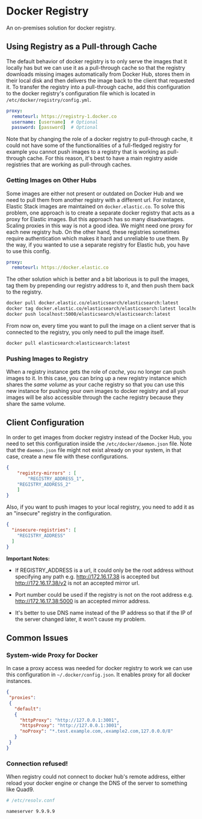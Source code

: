 # Docker Registry

An on-premises solution for docker registry.

## Using Registry as a Pull-through Cache

The default behavior of docker registry is to only serve the images that it locally has but we can use it as a pull-through cache so that the registry downloads missing images automatically from Docker Hub, stores them in their local disk and then delivers the image back to the client that requested it. To transfer the registry into a pull-through cache, add this configuration to the docker registry's configuration file which is located in `/etc/docker/registry/config.yml`.

```yaml
proxy:
  remoteurl: https://registry-1.docker.co
  username: [username]  # Optional
  password: [password]  # Optional
```

Note that by changing the role of a docker registry to pull-through cache, it could not have some of the functionalities of a full-fledged registry for example you cannot push images to a registry that is working as pull-through cache. For this reason, it's best to have a main registry aside registries that are working as pull-through caches.

### Getting Images on Other Hubs

Some images are either not present or outdated on Docker Hub and we need to pull them from another registry with a different url. For instance, Elastic Stack images are maintained on `docker.elastic.co`. To solve this problem, one approach is to create a separate docker registry that acts as a proxy for Elastic images. But this approach has so many disadvantages. Scaling proxies in this way is not a good idea. We might need one proxy for each new registry hub. On the other hand, these registries sometimes require authentication which makes it hard and unreliable to use them. By the way, if you wanted to use a separate registry for Elastic hub, you have to use this config.

```yaml
proxy:
  remoteurl: https://docker.elastic.co
```

The other solution which is better and a bit laborious is to pull the images, tag them by prepending our registry address to it, and then push them back to the registry.

```bash
docker pull docker.elastic.co/elasticsearch/elasticsearch:latest
docker tag docker.elastic.co/elasticsearch/elasticsearch:latest localhost:5000/elasticsearch/elasticsearch:latest
docker push localhost:5000/elasticsearch/elasticsearch:latest
```

From now on, every time you want to pull the image on a client server that is connected to the registry, you only need to pull the image itself.

```bash
docker pull elasticsearch:elasticsearch:latest
```

### Pushing Images to Registry

When a registry instance gets the role of _cache_, you no longer can push images to it. In this case, you can bring up a new registry instance which shares the _same volume_ as your cache registry so that you can use this new instance for pushing your own images to docker registry and all your images will be also accessible through the cache registry because they share the same volume.

## Client Configuration

In order to get images from docker registry instead of the Docker Hub, you need to set this configuration inside the `/etc/docker/daemon.json` file. Note that the `daemon.json` file might not exist already on your system, in that case, create a new file with these configurations.

```json
{
	"registry-mirrors" : [
		"REGISTRY_ADDRESS_1",
    "REGISTRY_ADDRESS_2"
	]
}
```

Also, if you want to push images to your local registry, you need to add it as an "insecure" registry in the configuration.

```json
{
  "insecure-registries": [
    "REGISTRY_ADDRESS"
  ]
}
```

**Important Notes:**

+ If REGISTRY\_ADDRESS is a url, it could only be the root address without specifying any path e.g. http://172.16.17.38 is accepted but http://172.16.17.38/v2 is not an accepted mirror url.

+ Port number could be used if the registry is not on the root address e.g. http://172.16.17.38:5000 is an accepted mirror address.

+ It's better to use DNS name instead of the IP address so that if the IP of the server changed later, it won't cause my problem.

## Common Issues

### System-wide Proxy for Docker

In case a proxy access was needed for docker registry to work we can use this configuration in `~/.docker/config.json`. It enables proxy for all docker instances.

```json
{
 "proxies":
 {
   "default":
   {
     "httpProxy": "http://127.0.0.1:3001",
     "httpsProxy": "http://127.0.0.1:3001",
     "noProxy": "*.test.example.com,.example2.com,127.0.0.0/8"
   }
 }
}
```

### Connection refused!

When registry could not connect to docker hub's remote address, either reload your docker engine or change the DNS of the server to something like Quad9.

```bash
# /etc/resolv.conf

nameserver 9.9.9.9
```
